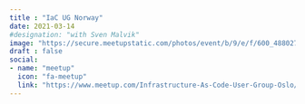 ```yaml
---
title : "IaC UG Norway"
date: 2021-03-14
#designation: "with Sven Malvik"
image: "https://secure.meetupstatic.com/photos/event/b/9/e/f/600_488027599.jpeg"
draft : false
social:
- name: "meetup"
  icon: "fa-meetup"
  link: "https://www.meetup.com/Infrastructure-As-Code-User-Group-Oslo/"
---
```


